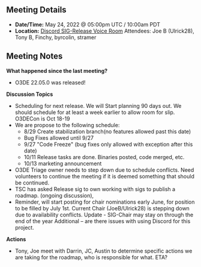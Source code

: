 ## Meeting Details

- **Date/Time:** May 24, 2022 @ 05:00pm UTC / 10:00am PDT
- **Location:** [Discord SIG-Release Voice Room](https://discord.gg/Z2bzwCRJEz)
Attendees: Joe B (Ulrick28), Tony B, Finchy, byrcolin, stramer

## Meeting Notes
**What happened since the last meeting?**
- O3DE 22.05.0 was released!

**Discussion Topics**
- Scheduling for next release. We will Start planning 90 days out. We should schedule for at least a week earlier to allow room for slip. O3DECon is Oct 18-19
- We are propose to the following schedule:
  - 8/29 Create stabilization branch(no features allowed past this date) 
  - Bug Fixes allowed until 9/27
  - 9/27 "Code Freeze" (bug fixes only allowed with exception after this date)
  - 10/11 Release tasks are done. Binaries posted, code merged, etc.
  - 10/13 marketing announcement
- O3DE Triage owner needs to step down due to schedule conflicts. Need volunteers to continue the meeting if it is deemed something that should be continued.
- TSC has asked Release sig to own working with sigs to publish a roadmap. (ongoing discussion),
- Reminder, will start posting for chair nominations early June, for position to be filled by July 1st. Current Chair (JoeB/Ulrick28) is stepping down due to availability conflicts. Update - SIG-Chair may stay on through the end of the year
Additional – are there issues with using Discord for this project.

**Actions**
- Tony, Joe meet with Darrin, JC, Austin to determine specific actions we are taking for the roadmap, who is responsible for what. ETA?

